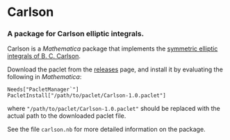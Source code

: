# Carlson
### A package for Carlson elliptic integrals.

Carlson is a *Mathematica* package that implements the [symmetric elliptic integrals of B. C. Carlson](https://dlmf.nist.gov/19#PT3).

Download the paclet from the [releases](https://github.com/tpfto/Carlson/releases) page, and install it by evaluating the following in *Mathematica*:

    Needs["PacletManager`"]
    PacletInstall["/path/to/paclet/Carlson-1.0.paclet"]

where `"/path/to/paclet/Carlson-1.0.paclet"` should be replaced with the actual path to the downloaded paclet file. 

See the file `carlson.nb` for more detailed information on the package.